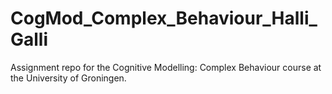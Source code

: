 # CogMod_Complex_Behaviour_Halli_Galli
Assignment repo for the Cognitive Modelling: Complex Behaviour  course at the University of Groningen. 
